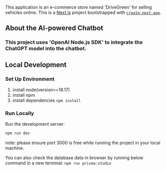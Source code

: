 This application is an e-commerce store named 'DriveGreen' for selling vehicles online.
This is a [Next.js](https://nextjs.org/) project bootstrapped with [`create-next-app`](https://github.com/vercel/next.js/tree/canary/packages/create-next-app).

## About the AI-powered Chatbot


### This project uses 'OpenAI Node.js SDK' to integrate the ChatGPT model into the chatbot.


## Local Development


### Set Up Environment

1. install node(version>=18.17)
2. install npm
3. install dependencies
    `npm install`

### Run Locally

Run the development server:

```bash
npm run dev
```
note: please ensure port 3000 is free while running the project in your local machine.

You can also check the database data in browser by running below command in a new terminal:
`npm run prisma:studio`
